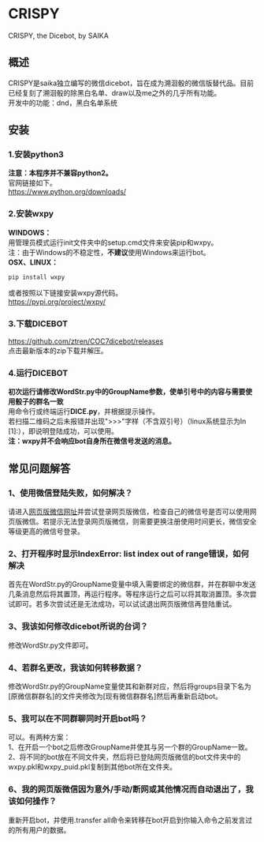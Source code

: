 # CRISPY
CRISPY, the Dicebot, by SAIKA
## 概述
CRISPY是saika独立编写的微信dicebot，旨在成为溯洄骰的微信版替代品。目前已经复刻了溯洄骰的除黑白名单、draw以及me之外的几乎所有功能。\
开发中的功能：dnd，黑白名单系统
## 安装
### 1.安装python3
**注意：本程序并不兼容python2。**\
官网链接如下。\
https://www.python.org/downloads/
### 2.安装wxpy
**WINDOWS：**\
用管理员模式运行init文件夹中的setup.cmd文件来安装pip和wxpy。\
注：由于Windows的不稳定性，**不建议**使用Windows来运行bot。\
**OSX、LINUX：**
```
pip install wxpy
```
或者按照以下链接安装wxpy源代码。\
https://pypi.org/project/wxpy/
### 3.下载DICEBOT
https://github.com/ztren/COC7dicebot/releases \
点击最新版本的zip下载并解压。
### 4.运行DICEBOT
**初次运行请修改WordStr.py中的GroupName参数，使单引号中的内容与需要使用骰子的群名一致**\
用命令行或终端运行**DICE.py**，并根据提示操作。\
若扫描二维码之后未报错并出现">>>"字样（不含双引号）（linux系统显示为In [1]:），即说明登陆成功，可以使用。\
**注：wxpy并不会响应bot自身所在微信号发送的消息。**
## 常见问题解答
### 1、使用微信登陆失败，如何解决？
请进入[网页版微信网址](https://web.weixin.qq.com)并尝试登录网页版微信，检查自己的微信号是否可以使用网页版微信。若提示无法登录网页版微信，则需要更换注册使用时间更长，微信安全等级更高的微信号登录。
### 2、打开程序时显示IndexError: list index out of range错误，如何解决
首先在WordStr.py的GroupName变量中填入需要绑定的微信群，并在群聊中发送几条消息然后将其置顶，再运行程序。等程序运行之后可以将其取消置顶。多次尝试即可。若多次尝试还是无法成功，可以试试退出网页版微信再登陆重试。
### 3、我该如何修改dicebot所说的台词？
修改WordStr.py文件即可。
### 4、若群名更改，我该如何转移数据？
修改WordStr.py的GroupName变量使其和新群对应，然后将groups目录下名为[原微信群群名]的文件夹修改为[现有微信群群名]然后再重新启动bot。
### 5、我可以在不同群聊同时开启bot吗？
可以。有两种方案：\
1、在开启一个bot之后修改GroupName并使其与另一个群的GroupName一致。\
2、将不同的bot放在不同文件夹，然后将已登陆网页版微信的bot文件夹中的wxpy.pkl和wxpy_puid.pkl复制到其他bot所在文件夹。
### 6、我的网页版微信因为意外/手动/断网或其他情况而自动退出了，我该如何操作？
重新开启bot，并使用.transfer all命令来转移在bot开启到你输入命令之前发言过的所有用户的数据。
